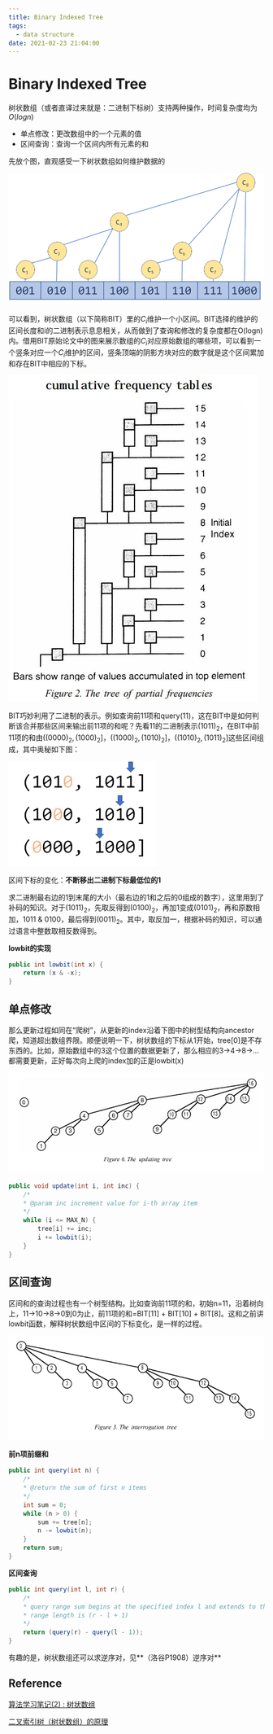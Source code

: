 ```yaml
---
title: Binary Indexed Tree
tags:
  - data structure
date: 2021-02-23 21:04:00
---
```



# Binary Indexed Tree

树状数组（或者直译过来就是：二进制下标树）支持两种操作，时间复杂度均为$O(logn)$

- 单点修改：更改数组中的一个元素的值
- 区间查询：查询一个区间内所有元素的和

先放个图，直观感受一下树状数组如何维护数据的

![8个元素的树状数组](binary-indexed-tree/fenwick_tree_8_item.png)

可以看到，树状数组（以下简称BIT）里的$C_i$维护一个小区间。BIT选择的维护的区间长度和i的二进制表示息息相关，从而做到了查询和修改的复杂度都在O(logn)内。借用BIT原始论文中的图来展示数组的$C_i$对应原始数组的哪些项，可以看到一个竖条对应一个$C_{i}$维护的区间，竖条顶端的阴影方块对应的数字就是这个区间累加和存在BIT中相应的下标。

![fenwick论文树状数组储存的累加值对应的范围](binary-indexed-tree/BIT_cumulative_freq_tbl.jpg)

BIT巧妙利用了二进制的表示。例如查询前11项和query(11)，这在BIT中是如何判断该合并那些区间来输出前11项的和呢？先看11的二进制表示$(1011)_2$，在BIT中前11项的和由$((0000)_2, (1000)_2]$，$((1000)_2, (1010)_2]$，$((1010)_2, (1011)_2]$这些区间组成，其中奥秘如下图：

![下标区间](binary-indexed-tree/BIT_下标区间和.png)

区间下标的变化：**不断移出二进制下标最低位的1**

求二进制最右边的1到末尾的大小（最右边的1和之后的0组成的数字），这里用到了补码的知识。对于$(1011)_2$，先取反得到$(0100)_2$，再加1变成$(0101)_2$，再和原数相加，1011 & 0100，最后得到$(0011)_2$。其中，取反加一，根据补码的知识，可以通过语言中整数取相反数得到。

**lowbit的实现**

```java
public int lowbit(int x) {
    return (x & -x);
}
```



## 单点修改

那么更新过程如同在“爬树”，从更新的index沿着下图中的树型结构向ancestor爬，知道超出数组界限。顺便说明一下，树状数组的下标从1开始，tree[0]是不存东西的。比如，原始数组中的3这个位置的数据更新了，那么相应的3->4->8->...都需要更新，正好每次向上爬的index加的正是lowbit(x)

![树状数组更新](binary-indexed-tree/BIT_update_tree.png)

```java
public void update(int i, int inc) {
	/*
	* @param inc increment value for i-th array item
	*/
	while (i <= MAX_N) {
        tree[i] += inc;
        i += lowbit(i);
    }
}
```



## 区间查询

区间和的查询过程也有一个树型结构。比如查询前11项的和，初始n=11，沿着树向上，11->10->8->0到0为止，前11项的和=BIT[11] + BIT[10] + BIT[8]。这和之前讲lowbit函数，解释树状数组中区间的下标变化，是一样的过程。

![树状数组的query tree](binary-indexed-tree/BIT_query_tree.png)

**前n项前缀和**

```java
public int query(int n) {
    /*
    * @return the sum of first n items
    */
    int sum = 0;
    while (n > 0) {
        sum += tree[n];
        n -= lowbit(n);
    }
    return sum;
}
```



**区间查询**

```java
public int query(int l, int r) {
    /*
    * query range sum begins at the specified index l and extends to the index r,
    * range length is (r - l + 1)
    */
    return (query(r) - query(l - 1));
}
```



有趣的是，树状数组还可以求逆序对，见**（洛谷P1908）逆序对**

## Reference

[算法学习笔记(2) : 树状数组](https://zhuanlan.zhihu.com/p/93795692)

[二叉索引树（树状数组）的原理](https://windliang.wang/2020/08/30/%E4%BA%8C%E5%8F%89%E7%B4%A2%E5%BC%95%E6%A0%91%EF%BC%88%E6%A0%91%E7%8A%B6%E6%95%B0%E7%BB%84%EF%BC%89%E7%9A%84%E5%8E%9F%E7%90%86/)


